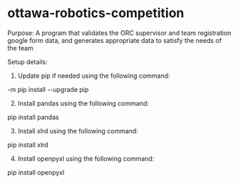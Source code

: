 # ottawa-robotics-competition

Purpose: A program that validates the ORC supervisor and team registration google form data, and generates appropriate data to satisfy the needs of the team

Setup details: 

1. Update pip if needed using the following command:

-m pip install --upgrade pip

2. Install pandas using the following command:

pip install pandas

3. Install xlrd using the following command:

pip install xlrd

4. Install openpyxl using the following command:

pip install openpyxl
